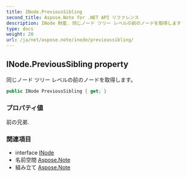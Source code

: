 ```yaml
---
title: INode.PreviousSibling
second_title: Aspose.Note for .NET API リファレンス
description: INode 財産. 同じノード ツリー レベルの前のノードを取得します
type: docs
weight: 20
url: /ja/net/aspose.note/inode/previoussibling/
---
```

## INode.PreviousSibling property

同じノード ツリー レベルの前のノードを取得します。

```csharp
public INode PreviousSibling { get; }
```

### プロパティ値

前の兄弟.

### 関連項目

* interface [INode](../)
* 名前空間 [Aspose.Note](../../inode/)
* 組み立て [Aspose.Note](../../../)


